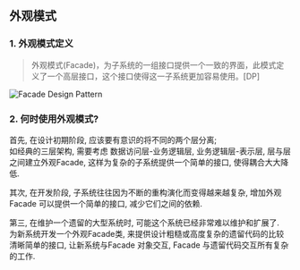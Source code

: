 ## 外观模式

### 1. 外观模式定义
> 外观模式(Facade)，为子系统的一组接口提供一个一致的界面，此模式定义了一个高层接口，这个接口使得这一子系统更加容易使用。[DP]

![Facade Design Pattern](./uml/FacadeDesignPattern.jpg)


### 2. 何时使用外观模式?

首先, 在设计初期阶段, 应该要有意识的将不同的两个层分离;  
如经典的三层架构, 需要考虑 数据访问层-业务逻辑层, 业务逻辑层-表示层, 层与层之间建立外观Facade, 这样为复杂的子系统提供一个简单的接口, 使得耦合大大降低.

其次, 在开发阶段, 子系统往往因为不断的重构演化而变得越来越复杂, 增加外观Facade 可以提供一个简单的接口, 减少它们之间的依赖.

第三, 在维护一个遗留的大型系统时, 可能这个系统已经非常难以维护和扩展了.  
为新系统开发一个外观Facade类, 来提供设计粗糙或高度复杂的遗留代码的比较清晰简单的接口, 让新系统与Facade 对象交互, Facade 与遗留代码交互所有复杂的工作.
